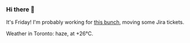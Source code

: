 ### Hi there :wave:

It's Friday! I'm probably working for [this bunch](https://github.com/kohofinancial), moving some Jira tickets.

Weather in Toronto: haze, at +26°C.
